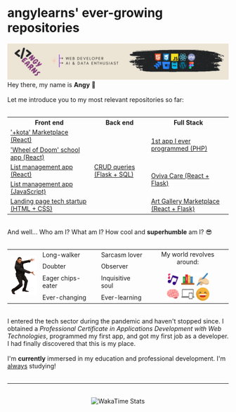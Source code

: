 <main class="container">
    <h1>angylearns' ever-growing repositories</h1>
    <img src="img/header.png">
    <section>
        Hey there, my name is <strong>Angy</strong> 🤘<br><br>
        Let me introduce you to my most relevant repositories so far:<br><br>
        <table align="center">
            <tr>
                <th>Front end</th>
                <th>Back end</th>
                <th>Full Stack</th>
            </tr>
            <tr>
                <td><a href="https://github.com/angylearns/marketplace_animals-p5e4">'+kota' Marketplace (React)</a></td>
                <td rowspan="5"><a href="https://github.com/angylearns/bd_malaguenos">CRUD queries (Flask + SQL)</a></td>
                <td rowspan="2"><a href="https://github.com/angylearns/proyecto_IFCD0210">1st app I ever programmed (PHP)</a></td>
            </tr>
            <tr>
                <td><a href="https://github.com/angylearns/wheel_of_doom">'Wheel of Doom' school app (React)</a></td>
            </tr>
            <tr>
                <td><a href="https://github.com/angylearns/adminlistas_react">List management app (React)</a></td>
                <td rowspan="2"><a href="https://github.com/angylearns/oviva_care">Oviva Care (React + Flask)</a></td>
            </tr>
            <tr>
                <td><a href="https://github.com/angylearns/adminlistas_g4">List management app (JavaScript)</a></td>
            </tr>
            <tr>
                <td><a href="https://github.com/angylearns/femtech_g3">Landing page tech startup (HTML + CSS)</a></td>
                <td><a href="https://github.com/angylearns/full_stack-art_callery">Art Gallery Marketplace (React + Flask)</a></td>
            </tr>
        </table>
        <br>
        And well... Who am I? What am I? How cool and <strong>superhumble</strong> am I? 😎
        <br><br>
        <table align="center">
            <tr>
                <td rowspan="4">
                    <img src="img/willsmith.png" width="60px">
                </td>
                <td>Long-walker</td>
                <td>Sarcasm lover</td>
                <td align="center" rowspan="4">
                    My world revolves around:<br><br>
                    <img src="img/icons/music.svg" width="30px">
                    <img src="img/icons/books.svg" width="30px">
                    <img src="img/icons/writing.svg" width="30px"><br>
                    <img src="img/icons/brain.svg" width="30px">
                    <img src="img/icons/devices.svg" width="30px">
                    <img src="img/icons/laughing.svg" width="30px">
                </td>
            </tr>
            <tr>
                <td>Doubter</td>
                <td>Observer</td>
            </tr>
            <tr>
                <td>Eager chips-eater</td>
                <td>Inquisitive soul</td>
            </tr>
            <tr>
                <td>Ever-changing</td>
                <td>Ever-learning</td>
            </tr>
        </table><br>
        I entered the tech sector during the pandemic and haven't stopped since. I obtained a <em>Professional Certificate in Applications Development with Web Technologies</em>, programmed my first app, and got my first job as a developer. I had finally discovered that this is my place.
        <br><br>
        I'm <strong>currently</strong> immersed in my education and professional development. I'm <u>always</u> studying!
        <br><br>
    </section>
    <hr>
    <br>
    <div align="center"><img src="https://github-readme-stats.vercel.app/api/wakatime?username=angylearns&layout=compact&custom_title=How%20obsessed%20I've%20been%20with%20coding%20in%20the%20last%207%20days&theme=highcontrast" alt="WakaTime Stats" width="600px"></div>
</main>
